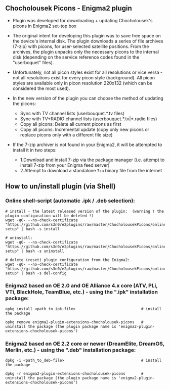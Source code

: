 ## **Chocholousek Picons - Enigma2 plugin**

* Plugin was developed for downloading + updating Chocholousek's picons in Enigma2 set-top box

* The original intent for developing this plugin was to save free space on the device's internal disk. The plugin downloads a series of file archives (7-zip) with picons, for user-selected satellite positions. From the archives, the plugin unpacks only the necessary picons to the internal disk (depending on the service reference codes found in the "userboquet" files).

* Unfortunately, not all picon styles exist for all resolutions or vice versa - not all resolutions exist for every picon style (background). All picon styles are available only in picon resolution 220x132 (which can be considered the most used).
   
* In the new version of the plugin you can choose the method of updating the picons:
  * Sync with TV channel lists (userbouquet.\*.tv files)
  * Sync with TV+RADIO channel lists (userbouquet.\*.tv|\*.radio files)
  * Copy all picons: Delete all current picons as first
  * Copy all picons: Incremental update (copy only new picons or replace picons only with a different file size)
   
* If the 7-zip archiver is not found in your Enigma2, it will be attempted to install it in two steps:
  * 1.Download and install 7-zip via the package manager (i.e. attempt to install 7-zip from your Enigma feed server)
  * 2.Attempt to download a standalone `7za` binary file from the internet

## **How to un/install plugin (via Shell)**

### **Online shell-script (automatic .ipk / .deb selection):**
  ```shell
  # install - the latest released version of the plugin:  (warning ! the plugin configuration will be deleted !)
  wget -qO- --no-check-certificate "https://github.com/s3n0/e2plugins/raw/master/ChocholousekPicons/online-setup" | bash -s install
  
  # uninstall:
  wget -qO- --no-check-certificate "https://github.com/s3n0/e2plugins/raw/master/ChocholousekPicons/online-setup" | bash -s uninstall
  
  # delete (reset) plugin configuration from the Enigma2:
  wget -qO- --no-check-certificate "https://github.com/s3n0/e2plugins/raw/master/ChocholousekPicons/online-setup" | bash -s del-config
  ```

### **Enigma2 based on OE 2.0 and OE Alliance 4.x core (ATV, PLi, VTi, BlackHole, TeamBlue, etc.) - using the ".ipk" installation package:**
  ```shell
  opkg install <path_to_ipk-file>                             # install the package
  
  opkg remove enigma2-plugin-extensions-chocholousek-picons   # uninstall the package (the plugin package name is 'enigma2-plugin-extensions-chocholousek-picons')
  ```
  
### **Enigma2 based on OE 2.2 core or newer (DreamElite, DreamOS, Merlin, etc.) - using the ".deb" installation package:**
  ```shell
  dpkg -i <path_to_deb-file>                                  # install the package
  
  dpkg -r enigma2-plugin-extensions-chocholousek-picons       # uninstall the package (the plugin package name is 'enigma2-plugin-extensions-chocholousek-picons')
  ```
